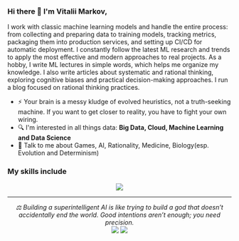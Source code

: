 ### Hi there 👋 I'm Vitalii Markov,

I work with classic machine learning models and handle the entire process: from collecting and preparing data to training models, tracking
metrics, packaging them into production services, and setting up CI/CD for automatic deployment.
I constantly follow the latest ML research and trends to apply the most effective and modern approaches to real
projects. As a hobby, I write ML lectures in simple words, which helps me organize my knowledge. I also write
articles about systematic and rational thinking, exploring cognitive biases and practical decision-making
approaches. I run a blog focused on rational thinking practices.

- ⚡ Your brain is a messy kludge of evolved heuristics, not a truth-seeking machine. If you want to get closer to reality, you have to fight your own wiring.
- 🔍 I'm interested in all things data: **Big Data, Cloud, Machine Learning and Data Science**
- 💬 Talk to me about Games, AI, Rationality, Medicine, Biology(esp. Evolution and Determinism) 

### My skills include
<p align="center">
  <a href="https://skillicons.dev">
    <img src="https://skillicons.dev/icons?i=py,pytorch,fastapi,cpp,kubernetes,docker,bitbucket,gitlab,aws,azure,gitlab,git,github,vscode,linux,postgres,ubuntuvim,notion" />
  </a>
</p>

<hr>
<p align="center">
   <i>⚖️ Building a superintelligent AI is like trying to build a god that doesn’t accidentally end the world. Good intentions aren’t enough; you need precision.</i>

<br>
<a target="_blank" href="inkedin.com/in/vitaliimarkov/"><img src="https://img.shields.io/badge/-LinkedIn-0077B5?style=for-the-badge&logo=Linkedin&logoColor=white"></img></a>
<a target="_blank" href="mailto:markovvitaly1290@gmail.com"><img src="https://img.shields.io/badge/-Gmail-D14836?style=for-the-badge&logo=Gmail&logoColor=white"></img></a>

<br>
</p>    
